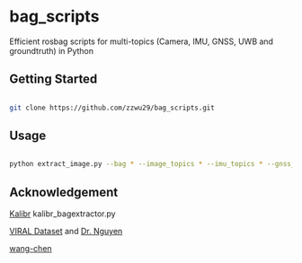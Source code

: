 bag_scripts
=============

Efficient rosbag scripts for multi-topics (Camera, IMU, GNSS, UWB and groundtruth) in Python

Getting Started
---------------

```bash

git clone https://github.com/zzwu29/bag_scripts.git
```

Usage
--------------


```bash

python extract_image.py --bag * --image_topics * --imu_topics * --gnss_topics * --uwb_topics * --gt_topics * --output_folder ?(default: ~/Desktop/)
```

Acknowledgement
---------------
   [Kalibr](https://github.com/ethz-asl/kalibr) kalibr_bagextractor.py
   
   [VIRAL Dataset](https://github.com/ntu-aris/ntu_viral_dataset) and [Dr. Nguyen](https://github.com/brytsknguyen)
   
   [wang-chen](https://github.com/wang-chen/uwb_driver)
